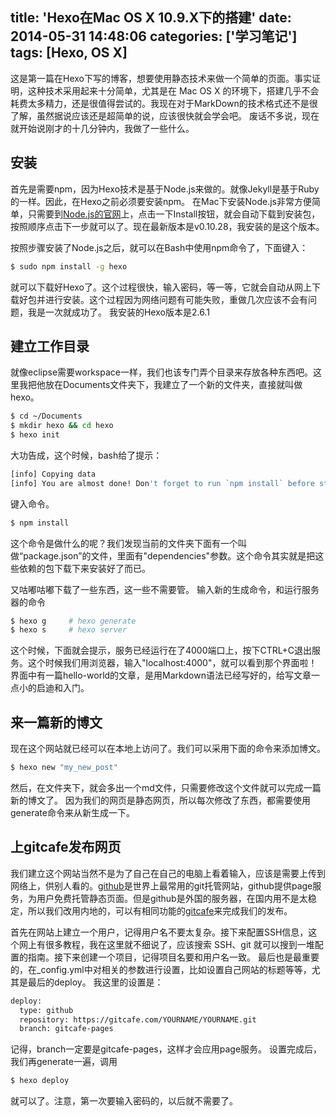 title: 'Hexo在Mac OS X 10.9.X下的搭建'
date: 2014-05-31 14:48:06
categories: ['学习笔记']
tags: [Hexo, OS X]
---

这是第一篇在Hexo下写的博客，想要使用静态技术来做一个简单的页面。事实证明，这种技术采用起来十分简单，尤其是在 Mac OS X 的环境下，搭建几乎不会耗费太多精力，还是很值得尝试的。我现在对于MarkDown的技术格式还不是很了解，虽然据说应该还是超简单的说，应该很快就会学会吧。
废话不多说，现在就开始说刚才的十几分钟内，我做了一些什么。

<!--more-->

## 安装

首先是需要npm，因为Hexo技术是基于Node.js来做的。就像Jekyll是基于Ruby的一样。因此，在Hexo之前必须要安装npm。
在Mac下安装Node.js非常方便简单，只需要到[Node.js的官网](http://www.nodejs.org)上，点击一下Install按钮，就会自动下载到安装包，按照顺序点击下一步就可以了。现在最新版本是v0.10.28，我安装的是这个版本。

按照步骤安装了Node.js之后，就可以在Bash中使用npm命令了，下面键入：
``` bash
$ sudo npm install -g hexo
```
就可以下载好Hexo了。这个过程很快，输入密码，等一等，它就会自动从网上下载好包并进行安装。这个过程因为网络问题有可能失败，重做几次应该不会有问题，我是一次就成功了。
我安装的Hexo版本是2.6.1

## 建立工作目录

就像eclipse需要workspace一样，我们也该专门弄个目录来存放各种东西吧。这里我把他放在Documents文件夹下，我建立了一个新的文件夹，直接就叫做hexo。

``` bash
$ cd ~/Documents
$ mkdir hexo && cd hexo
$ hexo init
```

大功告成，这个时候，bash给了提示：
``` bash
[info] Copying data
[info] You are almost done! Don't forget to run `npm install` before start blogging with Hexo!
```
键入命令。

``` bash
$ npm install
```

这个命令是做什么的呢？我们发现当前的文件夹下面有一个叫做“package.json”的文件，里面有"dependencies"参数。这个命令其实就是把这些依赖的包下载下来安装好了而已。

又咕嘟咕嘟下载了一些东西，这一些不需要管。
输入新的生成命令，和运行服务器的命令

``` bash
$ hexo g     # hexo generate
$ hexo s     # hexo server
```
这个时候，下面就会提示，服务已经运行在了4000端口上，按下CTRL+C退出服务。这个时候我们用浏览器，输入"localhost:4000"，就可以看到那个界面啦！
界面中有一篇hello-world的文章，是用Markdown语法已经写好的，给写文章一点小的启迪和入门。

## 来一篇新的博文

现在这个网站就已经可以在本地上访问了。我们可以采用下面的命令来添加博文。
``` bash
$ hexo new "my_new_post"
```
然后，在文件夹下，就会多出一个md文件，只需要修改这个文件就可以完成一篇新的博文了。
因为我们的网页是静态网页，所以每次修改了东西，都需要使用generate命令来从新生成一下。

## 上gitcafe发布网页

我们建立这个网站当然不是为了自己在自己的电脑上看着输入，应该是需要上传到网络上，供别人看的。[github](http://www.github.com)是世界上最常用的git托管网站，github提供page服务，为用户免费托管静态页面。但是github是外国的服务器，在国内用不是太稳定，所以我们改用内地的，可以有相同功能的[gitcafe](http://gitcafe.com)来完成我们的发布。

首先在网站上建立一个用户，记得用户名不要太复杂。接下来配置SSH信息，这个网上有很多教程，我在这里就不细说了，应该搜索 SSH、git 就可以搜到一堆配置的指南。接下来创建一个项目，记得项目名要和用户名一致。
最后也是最重要的，在_config.yml中对相关的参数进行设置，比如设置自己网站的标题等等，尤其是最后的deploy。
我这里的设置是：
``` bash
deploy:
  type: github
  repository: https://gitcafe.com/YOURNAME/YOURNAME.git 
  branch: gitcafe-pages
```
记得，branch一定要是gitcafe-pages，这样才会应用page服务。
设置完成后，我们再generate一遍，调用
``` bash
$ hexo deploy
```
就可以了。注意，第一次要输入密码的，以后就不需要了。
